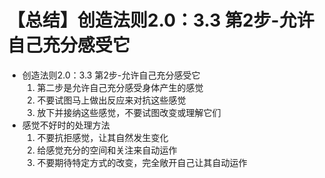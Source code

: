 # 【总结】创造法则2.0：3.3 第2步-允许自己充分感受它

-   创造法则2.0：3.3 第2步-允许自己充分感受它
    1.  第二步是允许自己充分感受身体产生的感觉
    2.  不要试图马上做出反应来对抗这些感觉
    3.  放下并接纳这些感觉，不要试图改变或理解它们
-   感觉不好时的处理方法
    1.  不要抗拒感觉，让其自然发生变化
    2.  给感觉充分的空间和关注来自动运作
    3.  不要期待特定方式的改变，完全敞开自己让其自动运作